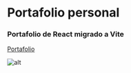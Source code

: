 # Portafolio personal

### Portafolio de React migrado a Vite

[Portafolio](https://portafolio-personal-inky.vercel.app/)

![alt](https://raw.githubusercontent.com/lautaro-developer/repositorio_Personal/main/src/img/captura%20de%20pantalla/portafolio-h7a4-kcm506ewb-l4ut4r0-d3v.vercel.app_(Pixel%205).png)
